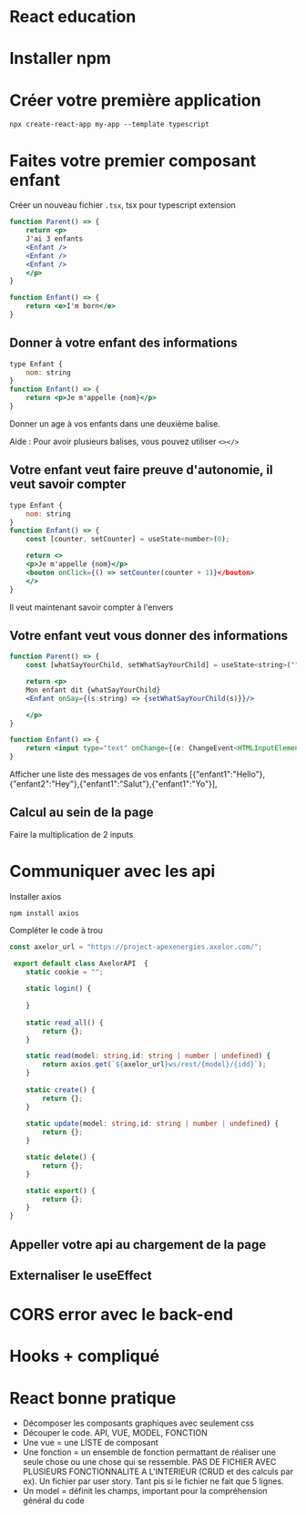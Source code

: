# React education

# Installer npm

# Créer votre première application

`npx create-react-app my-app --template typescript`

# Faites votre premier composant enfant

Créer un nouveau fichier `.tsx`, tsx pour typescript extension

```jsx
function Parent() => {
    return <p>
    J'ai 3 enfants
    <Enfant />
    <Enfant />
    <Enfant />
    </p>
}
```

```jsx
function Enfant() => {
    return <e>I'm born</e>
}
```


## Donner à votre enfant des informations

```jsx
type Enfant {
    nom: string
}
function Enfant() => {
    return <p>Je m'appelle {nom}</p>
}
```

Donner un age à vos enfants dans une deuxième balise.

Aide : Pour avoir plusieurs balises, vous pouvez utiliser `<></>`

## Votre enfant veut faire preuve d'autonomie, il veut savoir compter

```jsx
type Enfant {
    nom: string
}
function Enfant() => {
    const [counter, setCounter] = useState<number>(0);

    return <>
    <p>Je m'appelle {nom}</p>
    <bouton onClick={() => setCounter(counter + 1)}</bouton>
    </>
}
```

Il veut maintenant savoir compter à l'envers

## Votre enfant veut vous donner des informations

```jsx
function Parent() => {
    const [whatSayYourChild, setWhatSayYourChild] = useState<string>("");

    return <p>
    Mon enfant dit {whatSayYourChild}
    <Enfant onSay={(s:string) => {setWhatSayYourChild(s)}}/>

    </p>
}
```

```jsx
function Enfant() => {
    return <input type="text" onChange={(e: ChangeEvent<HTMLInputElement>) => {return e.target.value;}}/>
}
```

Afficher une liste des messages de vos enfants [{"enfant1":"Hello"},{"enfant2":"Hey"},{"enfant1":"Salut"},{"enfant1":"Yo"}],


## Calcul au sein de la page

Faire la multiplication de 2 inputs

# Communiquer avec les api

Installer axios

`npm install axios`

Compléter le code à trou

```ts
const axelor_url = "https://project-apexenergies.axelor.com/";

 export default class AxelorAPI  {
    static cookie = "";
 
    static login() {
    
    }
 
    static read_all() {
        return {};
    }

    static read(model: string,id: string | number | undefined) {
        return axios.get(`${axelor_url}ws/rest/{model}/{idd}`);
    }
    
    static create() {
        return {};
    }
    
    static update(model: string,id: string | number | undefined) {
        return {};
    }

    static delete() {
        return {};
    }

    static export() {
        return {};
    }
}
```
## Appeller votre api au chargement de la page

## Externaliser le useEffect


# CORS error avec le back-end


# Hooks + compliqué

# React bonne pratique
- Décomposer les composants graphiques avec seulement css
- Découper le code. API, VUE, MODEL, FONCTION
- Une vue = une LISTE de composant
- Une fonction = un ensemble de fonction permattant de réaliser une seule chose ou une chose qui se ressemble. PAS DE FICHIER AVEC PLUSIEURS FONCTIONNALITE A L'INTERIEUR (CRUD et des calculs par ex). Un fichier par user story. Tant pis si le fichier ne fait que 5 lignes.
- Un model = définit les champs, important pour la compréhension général du code




